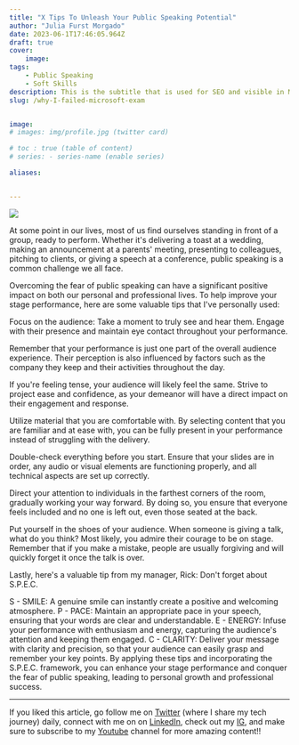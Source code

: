 ```yaml
---
title: "X Tips To Unleash Your Public Speaking Potential"
author: "Julia Furst Morgado"
date: 2023-06-1T17:46:05.964Z
draft: true
cover:
    image: 
tags: 
    - Public Speaking
    - Soft Skills
description: This is the subtitle that is used for SEO and visible in Medium and Hashnode posts.
slug: /why-I-failed-microsoft-exam


image: 
# images: img/profile.jpg (twitter card)

# toc : true (table of content)
# series: - series-name (enable series)

aliases:


---
```


![](/img/veeamon-collage.png)

At some point in our lives, most of us find ourselves standing in front of a group, ready to perform. Whether it's delivering a toast at a wedding, making an announcement at a parents' meeting, presenting to colleagues, pitching to clients, or giving a speech at a conference, public speaking is a common challenge we all face.

Overcoming the fear of public speaking can have a significant positive impact on both our personal and professional lives. To help improve your stage performance, here are some valuable tips that I've personally used:

Focus on the audience: Take a moment to truly see and hear them. Engage with their presence and maintain eye contact throughout your performance.

Remember that your performance is just one part of the overall audience experience. Their perception is also influenced by factors such as the company they keep and their activities throughout the day.

If you're feeling tense, your audience will likely feel the same. Strive to project ease and confidence, as your demeanor will have a direct impact on their engagement and response.

Utilize material that you are comfortable with. By selecting content that you are familiar and at ease with, you can be fully present in your performance instead of struggling with the delivery.

Double-check everything before you start. Ensure that your slides are in order, any audio or visual elements are functioning properly, and all technical aspects are set up correctly.

Direct your attention to individuals in the farthest corners of the room, gradually working your way forward. By doing so, you ensure that everyone feels included and no one is left out, even those seated at the back.

Put yourself in the shoes of your audience. When someone is giving a talk, what do you think? Most likely, you admire their courage to be on stage. Remember that if you make a mistake, people are usually forgiving and will quickly forget it once the talk is over.

Lastly, here's a valuable tip from my manager, Rick: Don't forget about S.P.E.C.

S - SMILE: A genuine smile can instantly create a positive and welcoming atmosphere.
P - PACE: Maintain an appropriate pace in your speech, ensuring that your words are clear and understandable.
E - ENERGY: Infuse your performance with enthusiasm and energy, capturing the audience's attention and keeping them engaged.
C - CLARITY: Deliver your message with clarity and precision, so that your audience can easily grasp and remember your key points.
By applying these tips and incorporating the S.P.E.C. framework, you can enhance your stage performance and conquer the fear of public speaking, leading to personal growth and professional success.

***
If you liked this article, go follow me on [Twitter](https://twitter.com/juliafmorgado) (where I share my tech journey) daily, connect with me on on [LinkedIn](https://www.linkedin.com/in/juliafmorgado/), check out my [IG](https://www.instagram.com/juliafmorgado/), and make sure to subscribe to my [Youtube](https://www.youtube.com/c/JuliaFMorgado) channel for more amazing content!!
